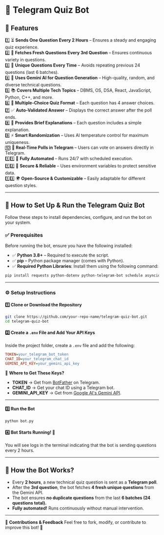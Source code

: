 # 📌 Telegram Quiz Bot

## 🚀 Features

1️⃣ ⏳ **Sends One Question Every 2 Hours** – Ensures a steady and engaging quiz experience.  
2️⃣ 🔄 **Fetches Fresh Questions Every 3rd Question** – Ensures continuous variety in questions.  
3️⃣ 🧠 **Unique Questions Every Time** – Avoids repeating previous 24 questions (last 6 batches).  
4️⃣ 🤖 **Uses Gemini AI for Question Generation** – High-quality, random, and diverse technical questions.  
5️⃣ 📚 **Covers Multiple Tech Topics** – DBMS, OS, DSA, React, JavaScript, Python, C++, and more.  
6️⃣ 🎯 **Multiple-Choice Quiz Format** – Each question has 4 answer choices.  
7️⃣ ✅ **Auto-Validated Answer** – Displays the correct answer after the poll ends.  
8️⃣ 📖 **Provides Brief Explanations** – Each question includes a simple explanation.  
9️⃣ ⚡ **Smart Randomization** – Uses AI temperature control for maximum uniqueness.  
🔟 🔔 **Real-Time Polls in Telegram** – Users can vote on answers directly in Telegram.  
1️⃣1️⃣ 📡 **Fully Automated** – Runs 24/7 with scheduled execution.  
1️⃣2️⃣ 🔐 **Secure & Reliable** – Uses environment variables to protect sensitive data.  
1️⃣3️⃣ 🌍 **Open-Source & Customizable** – Easily adaptable for different question styles.  

---

## 🚀 How to Set Up & Run the Telegram Quiz Bot

Follow these steps to install dependencies, configure, and run the bot on your system.

### ✅ Prerequisites
Before running the bot, ensure you have the following installed:

- ✅ **Python 3.8+** – Required to execute the script.
- ✅ **pip** – Python package manager (comes with Python).
- ✅ **Required Python Libraries**: Install them using the following command:

```bash
pip install requests python-dotenv python-telegram-bot schedule asyncio
```

---

### ⚙️ Setup Instructions

#### 1️⃣ Clone or Download the Repository

```bash
git clone https://github.com/your-repo-name/telegram-quiz-bot.git
cd telegram-quiz-bot
```

#### 2️⃣ Create a `.env` File and Add Your API Keys

Inside the project folder, create a `.env` file and add the following:

```ini
TOKEN=your_telegram_bot_token
CHAT_ID=your_telegram_chat_id
GEMINI_API_KEY=your_gemini_api_key
```

📌 **Where to Get These Keys?**
- **TOKEN** → Get from [BotFather](https://t.me/botfather) on Telegram.
- **CHAT_ID** → Get your chat ID using a Telegram bot.
- **GEMINI_API_KEY** → Get from [Google AI's Gemini API](https://ai.google.dev/).

---

#### 3️⃣ Run the Bot

```bash
python bot.py
```

#### 4️⃣ Bot Starts Running! 🎉
You will see logs in the terminal indicating that the bot is sending questions every 2 hours.

---

## 🔄 How the Bot Works?

- Every **2 hours**, a new technical quiz question is sent as a **Telegram poll**.
- After the **3rd question**, the bot fetches **4 fresh unique questions** from the Gemini API.
- The bot ensures **no duplicate questions** from the last **6 batches (24 questions total).**
- **Fully automated!** Runs continuously without manual intervention.

---

📢 **Contributions & Feedback**
Feel free to fork, modify, or contribute to improve this bot! 🚀
